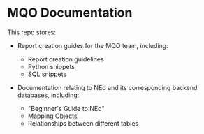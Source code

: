 # MQO Documentation

This repo stores:

- Report creation guides for the MQO team, including:
    - Report creation guidelines
    - Python snippets
    - SQL snippets

- Documentation relating to NEd and its corresponding backend databases, including:
    - "Beginner's Guide to NEd"
    - Mapping Objects
    - Relationships between different tables